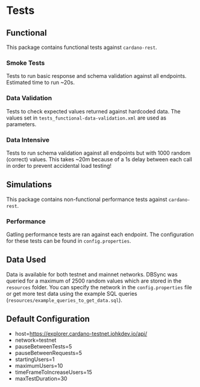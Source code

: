 # Tests

## Functional

This package contains functional tests against `cardano-rest`. 

### Smoke Tests

Tests to run basic response and schema validation against all endpoints. Estimated time to run ~20s. 

### Data Validation

Tests to check expected values returned against hardcoded data. The values set in `tests_functional-data-validation.xml`
are used as parameters.

### Data Intensive

Tests to run schema validation against all endpoints but with 1000 random (correct) values. This takes ~20m because of
a 1s delay between each call in order to prevent accidental load testing! 

## Simulations

This package contains non-functional performance tests against `cardano-rest`.

### Performance

Gatling performance tests are ran against each endpoint. The configuration for these tests can be found in `config.properties`.

## Data Used

Data is available for both testnet and mainnet networks. DBSync was queried for a maximum of 2500 random values which 
are stored in the `resources` folder. You can specify the network in the `config.properties` file or get more test data using the
example SQL queries (`resources/example_queries_to_get_data.sql`). 

## Default Configuration

- host=https://explorer.cardano-testnet.iohkdev.io/api/
- network=testnet
- pauseBetweenTests=5
- pauseBetweenRequests=5
- startingUsers=1
- maximumUsers=10
- timeFrameToIncreaseUsers=15
- maxTestDuration=30
